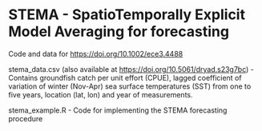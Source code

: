 # STEMA - SpatioTemporally Explicit Model Averaging for forecasting

Code and data for https://doi.org/10.1002/ece3.4488

stema_data.csv (also available at https://doi.org/10.5061/dryad.s23g7bc) - 
Contains groundfish catch per unit effort (CPUE), lagged coefficient of variation of winter (Nov-Apr) sea surface temperatures (SST) from one to five years, location (lat, lon) and year of measurements.

stema_example.R - 
Code for implementing the STEMA forecasting procedure